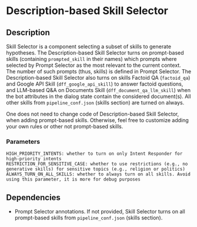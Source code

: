 # Description-based Skill Selector

## Description

Skill Selector is a component selecting a subset of skills to generate hypotheses.
The Description-based Skill Selector turns on  prompt-based skills (containing `prompted_skill` in their names)
which prompts where selected by Prompt Selector as the most relevant to the current context. 
The number of such prompts (thus, skills) is defined in Prompt Selector.
The Description-based Skill Selector also turns on skills Factoid QA (`factoid_qa`) 
and Google API Skill (`dff_google_api_skill`) to answer factoid questions,
and LLM-based Q&A on Documents Skill (`dff_document_qa_llm_skill`) when the bot attributes in the dialog state
contain the considered document(s).
All other skills from `pipeline_conf.json` (skills section) are turned on always. 

One does not need to change code of Description-based Skill Selector, when adding prompt-based skills. 
Otherwise, feel free to customize adding your own rules or other not prompt-based skills.

### Parameters

```
HIGH_PRIORITY_INTENTS: whether to turn on only Intent Responder for high-priority intents
RESTRICTION_FOR_SENSITIVE_CASE: whether to use restrictions (e.g., no generative skills) for sensitive topics (e.g., religion or politics)
ALWAYS_TURN_ON_ALL_SKILLS: whether to always turn on all skills. Avoid using this parameter, it is more for debug purposes
```

## Dependencies

- Prompt Selector annotations. If not provided, Skill Selector turns on all prompt-based skills from `pipeline_conf.json` (skills section).
